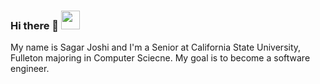 ### Hi there 👋 <img src="https://raw.githubusercontent.com/MartinHeinz/MartinHeinz/master/wave.gif" width="30px">


My name is Sagar Joshi and I'm a Senior at California State University, Fulleton majoring in Computer Sciecne.
My goal is to become a software engineer. 
<!--
Here are some ideas to get you started:

- 🔭 I’m currently working on ...
- 🌱 I’m currently learning ...
- 👯 I’m looking to collaborate on ...
- 🤔 I’m looking for help with ...
- 💬 Ask me about ...
- 📫 How to reach me: ...
- 😄 Pronouns: ...
- ⚡ Fun fact: ...
-->

